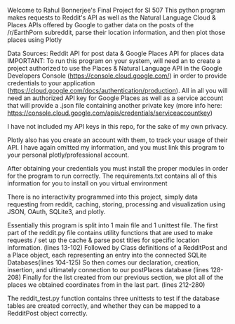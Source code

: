 Welcome to Rahul Bonnerjee's Final Project for SI 507
This python program makes requests to Reddit's API as well as the Natural Language Cloud & Places APIs offered by Google to gather data on the posts of the /r/EarthPorn subreddit, parse their location information, and then plot those places using Plotly

Data Sources: Reddit API for post data & Google Places API for places data
IMPORTANT:  To run this program on your system, will need an to create a project authorized to use the Places & Natural Language API in the Google Developers Console (https://console.cloud.google.com/) in order to provide credentials to your application (https://cloud.google.com/docs/authentication/production).  All in all you will need an authorized API key for Google Places as well as a service account that will provide a .json file containing another private key (more info here: https://console.cloud.google.com/apis/credentials/serviceaccountkey)

I have not included my API keys in this repo, for the sake of my own privacy.

Plotly also has you create an account with them, to track your usage of their API.  I have again omitted my information, and you must link this program to your personal plotly/professional account.

After obtaining your credentials you must install the proper modules in order for the program to run correctly.  The requirements.txt contains all of this information for you to install on you virtual environment

There is no interactivity programmed into this project, simply data requesting from reddit, caching, storing, processing and visualization using JSON, OAuth, SQLite3, and plotly.

Essentially this program is split into 1 main file and 1 unittest file.
The first part of the reddit.py file contains utility functions that are used to make requests / set up the cache & parse post titles for specific location information. (lines 13-102)
Followed by Class definitions of a RedditPost and a Place object, each representing an entry into the connected SQLite Databases(lines 104-125)
So then comes our declaration, creation, insertion, and ultimately connection to our postPlaces database (lines 128-208)
Finally for the list created from our previous section, we plot all of the places we obtained coordinates from in the last part. (lines 212-280)

The reddit_test.py function contains three unittests to test if the database tables are created correctly, and whether they can be mapped to a RedditPost object correctly.
